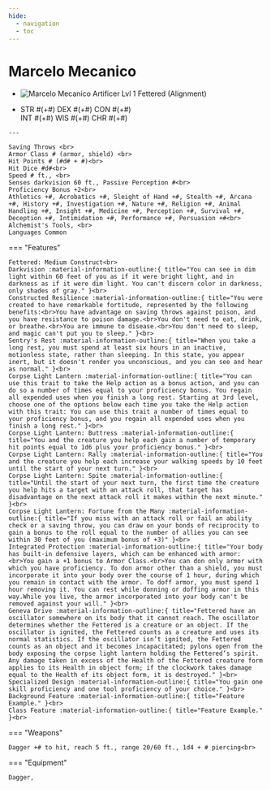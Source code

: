 ```yaml
---
hide:
  - navigation
  - toc
---
```


# Marcelo Mecanico

<div class="grid cards" markdown>
  
-   
    <img src="https://half-guinea-press.github.io/Nocturnal_Campaign/images/Marcelo_Mecanico.jpg" alt="Marcelo Mecanico">
    Artificer Lvl 1 Fettered (Alignment)

-    STR #(+#) DEX #(+#) CON #(+#)<br>INT #(+#) WIS #(+#) CHR #(+#)

    ---
    
    Saving Throws <br>
    Armor Class # (armor, shield) <br>
    Hit Points # (#d# + #)<br>
    Hit Dice #d#<br>
    Speed # ft., <br>
    Senses darkvision 60 ft., Passive Perception #<br>
    Proficiency Bonus +2<br>
    Athletics +#, Acrobatics +#, Sleight of Hand +#, Stealth +#, Arcana +#, History +#, Investigation +#, Nature +#, Religion +#, Animal Handling +#, Insight +#, Medicine +#, Perception +#, Survival +#, Deception +#, Intimidation +#, Performance +#, Persuasion +#<br>
    Alchemist's Tools, <br>
    Languages Common

=== "Features"

    Fettered: Medium Construct<br>
    Darkvision :material-information-outline:{ title="You can see in dim light within 60 feet of you as if it were bright light, and in darkness as if it were dim light. You can't discern color in darkness, only shades of gray." }<br>
    Constructed Resilience :material-information-outline:{ title="You were created to have remarkable fortitude, represented by the following benefits:<br>You have advantage on saving throws against poison, and you have resistance to poison damage.<br>You don't need to eat, drink, or breathe.<br>You are immune to disease.<br>You don't need to sleep, and magic can't put you to sleep." }<br>
    Sentry's Rest :material-information-outline:{ title="When you take a long rest, you must spend at least six hours in an inactive, motionless state, rather than sleeping. In this state, you appear inert, but it doesn't render you unconscious, and you can see and hear as normal." }<br>
    Corpse Light Lantern :material-information-outline:{ title="You can use this trait to take the Help action as a bonus action, and you can do so a number of times equal to your proficiency bonus. You regain all expended uses when you finish a long rest. Starting at 3rd level, choose one of the options below each time you take the Help action with this trait: You can use this trait a number of times equal to your proficiency bonus, and you regain all expended uses when you finish a long rest." }<br>
    Corpse Light Lantern: Buttress :material-information-outline:{ title="You and the creature you help each gain a number of temporary hit points equal to 1d6 plus your proficiency bonus." }<br>
    Corpse Light Lantern: Rally :material-information-outline:{ title="You and the creature you help each increase your walking speeds by 10 feet until the start of your next turn." }<br>
    Corpse Light Lantern: Spite :material-information-outline:{ title="Until the start of your next turn, the first time the creature you help hits a target with an attack roll, that target has disadvantage on the next attack roll it makes within the next minute." }<br>
    Corpse Light Lantern: Fortune from the Many :material-information-outline:{ title="If you miss with an attack roll or fail an ability check or a saving throw, you can draw on your bonds of reciprocity to gain a bonus to the roll equal to the number of allies you can see within 30 feet of you (maximum bonus of +3)" }<br>
    Integrated Protection :material-information-outline:{ title="Your body has built-in defensive layers, which can be enhanced with armor:<br>You gain a +1 bonus to Armor Class.<br>You can don only armor with which you have proficiency. To don armor other than a shield, you must incorporate it into your body over the course of 1 hour, during which you remain in contact with the armor. To doff armor, you must spend 1 hour removing it. You can rest while donning or doffing armor in this way.While you live, the armor incorporated into your body can't be removed against your will." }<br>
    Geneva Drive :material-information-outline:{ title="Fettered have an oscillator somewhere on its body that it cannot reach. The oscillator determines whether the Fettered is a creature or an object. If the oscillator is ignited, the Fettered counts as a creature and uses its normal statistics. If the oscillator isn’t ignited, the Fettered counts as an object and it becomes incapacitated; pylons open from the body exposing the corpse light lantern holding the Fettered’s spirit. Any damage taken in excess of the Health of the Fettered creature form applies to its Health in object form; if the clockwork takes damage equal to the Health of its object form, it is destroyed." }<br>
    Specialized Design :material-information-outline:{ title="You gain one skill proficiency and one tool proficiency of your choice." }<br>
    Background Feature :material-information-outline:{ title="Feature Example." }<br>
    Class Feature :material-information-outline:{ title="Feature Example." }<br>

=== "Weapons"   
  

    Dagger +# to hit, reach 5 ft., range 20/60 ft., 1d4 + # piercing<br>

=== "Equipment"

    Dagger, 

</div>
